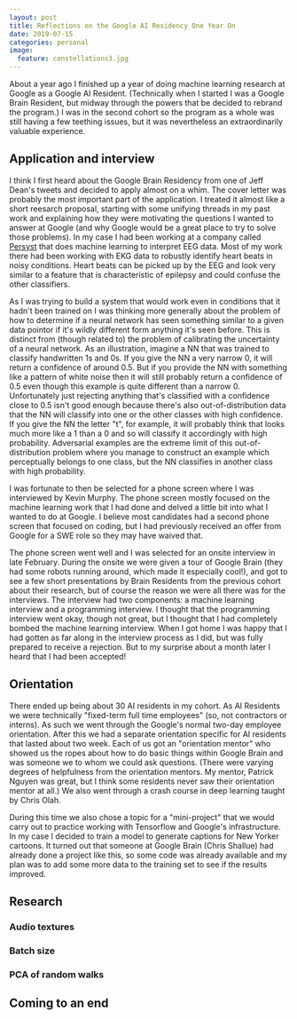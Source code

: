 ```yaml
---
layout: post
title: Reflections on the Google AI Residency One Year On
date: 2019-07-15
categories: personal
image:
  feature: constellations3.jpg
---
```


About a year ago I finished up a year of doing machine learning research at
Google as a Google AI Resident.  (Technically when I started I was a Google
Brain Resident, but midway through the powers that be decided to rebrand the
program.)  I was in the second cohort so the program as a whole was still having
a few teething issues, but it was nevertheless an extraordinarily valuable
experience.

## Application and interview

I think I first heard about the Google Brain Residency from one of Jeff Dean's
tweets and decided to apply almost on a whim.  The cover letter was probably the
most important part of the application.  I treated it almost like a short
reesarch proposal, starting with some unifying threads in my past work and
explaining how they were motivating the questions I wanted to answer at Google
(and why Google would be a great place to try to solve those problems).  In my
case I had been working at a company called [Persyst](https://www.persyst.com)
that does machine learning to interpret EEG data.  Most of my work there had
been working with EKG data to robustly identify heart beats in noisy conditions.
Heart beats can be picked up by the EEG and look very similar to a feature that
is characteristic of epilepsy and could confuse the other classifiers.

As I was trying to build a system that would work even in conditions that it
hadn't been trained on I was thinking more generally about the problem of how to
determine if a neural network has seen something similar to a given data pointor
if it's wildly different form anything it's seen before.  This is distinct from
(though related to) the problem of calibrating the uncertainty of a neural
network.  As an illustration, imagine a NN that was trained to classify
handwritten 1s and 0s.  If you give the NN a very narrow 0, it will return a
confidence of around 0.5.  But if you provide the NN with something like a
pattern of white noise then it will still probably return a confidence of 0.5
even though this example is quite different than a narrow 0.  Unfortunately just
rejecting anything that's classified with a confidence close to 0.5 isn't good
enough because there's also out-of-distribution data that the NN will classify
into one or the other classes with high confidence.  If you give the NN the
letter "t", for example, it will probably think that looks much more like a 1
than a 0 and so will classify it accordingly with high probability.  Adversarial
examples are the extreme limit of this out-of-distribution problem where you
manage to construct an example which perceptually belongs to one class, but the
NN classifies in another class with high probability.

I was fortunate to then be selected for a phone screen where I was interviewed
by Kevin Murphy.  The phone screen mostly focused on the machine learning work
that I had done and delved a little bit into what I wanted to do at Google.  I
believe most candidates had a second phone screen that focused on coding, but I
had previously received an offer from Google for a SWE role so they may have
waived that.

The phone screen went well and I was selected for an onsite interview in late
February.  During the onsite we were given a tour of Google Brain (they had some
robots running around, which made it especially cool!), and got to see a few
short presentations by Brain Residents from the previous cohort about their
research, but of course the reason we were all there was for the interviews.
The interview had two components: a machine learning interview and a programming
interview.  I thought that the programming interview went okay, though not
great, but I thought that I had completely bombed the machine learning
interview.  When I got home I was happy that I had gotten as far along in the
interview process as I did, but was fully prepared to receive a rejection.  But
to my surprise about a month later I heard that I had been accepted!

## Orientation

There ended up being about 30 AI residents in my cohort.  As AI Residents we
were technically "fixed-term full time employees" (so, not contractors or
interns).  As such we went through the Google's normal two-day employee
orientation.  After this we had a separate orientation specific for AI residents
that lasted about two week.  Each of us got an "orientation mentor" who showed
us the ropes about how to do basic things within Google Brain and was someone we
to whom we could ask questions.  (There were varying degrees of helpfulness from
the orientation mentors.  My mentor, Patrick Nguyen was great, but I think some
residents never saw their orientation mentor at all.)  We also went through a
crash course in deep learning taught by Chris Olah.

During this time we also chose a topic for a "mini-project" that we would carry
out to practice working with Tensorflow and Google's infrastructure.  In my case
I decided to train a model to generate captions for New Yorker cartoons.  It
turned out that someone at Google Brain (Chris Shallue) had already done a
project like this, so some code was already available and my plan was to add
some more data to the training set to see if the results improved.

## Research

### Audio textures

### Batch size

### PCA of random walks

## Coming to an end

